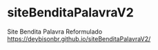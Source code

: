 # siteBenditaPalavraV2
 Site Bendita Palavra Reformulado
https://deybisonbr.github.io/siteBenditaPalavraV2/
